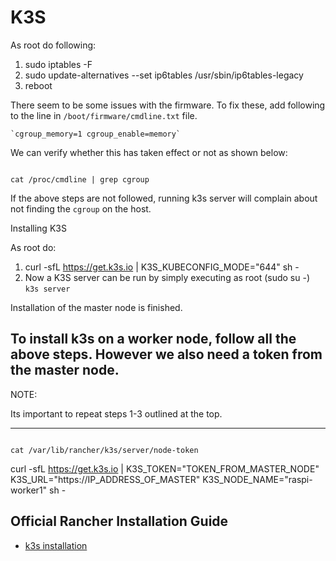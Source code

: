 # K3S

As root do following:

1. sudo iptables -F
2. sudo update-alternatives --set ip6tables /usr/sbin/ip6tables-legacy
3. reboot

There seem to be some issues with the firmware. To fix these, add following to the line in `/boot/firmware/cmdline.txt` file.

    `cgroup_memory=1 cgroup_enable=memory`

We can verify whether this has taken effect or not as shown below:

```shell

cat /proc/cmdline | grep cgroup
```

If the above steps are not followed, running k3s server will complain about not finding the `cgroup` on the host.


Installing K3S

As root do:

1. curl -sfL https://get.k3s.io | K3S_KUBECONFIG_MODE="644" sh -
2. Now a K3S server can be run by simply executing as root (sudo su -)
   `k3s server`

Installation of the master node is finished.

To install k3s on a worker node, follow all the above steps. However we also need a token from the master node.
---
NOTE:

Its important to repeat steps 1-3 outlined at the top.

---

```shell

cat /var/lib/rancher/k3s/server/node-token
```

curl -sfL https://get.k3s.io | K3S_TOKEN="TOKEN_FROM_MASTER_NODE" K3S_URL="https://IP_ADDRESS_OF_MASTER" K3S_NODE_NAME="raspi-worker1" sh -


## Official Rancher Installation Guide

* [k3s installation](https://www.rancher.co.jp/docs/k3s/latest/en/running/)
